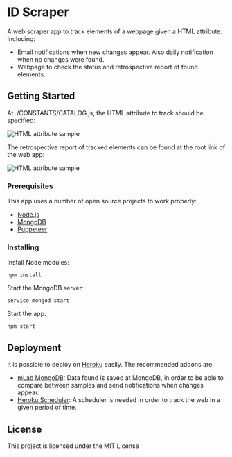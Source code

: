# ID Scraper

A web scraper app to track elements of a webpage given a HTML attribute. Including:
- Email notifications when new changes appear. Also daily notification when no changes were found.
- Webpage to check the status and retrospective report of found elements.

## Getting Started

At ./CONSTANTS/CATALOG.js, the HTML attribute to track should be specified:

![HTML attribute sample](https://gitlab.com/adefrutoscasado/id-scraper/raw/assets/config-sample.png)

The retrospective report of tracked elements can be found at the root link of the web app:

![HTML attribute sample](https://gitlab.com/adefrutoscasado/id-scraper/raw/assets/report-sample.png)


### Prerequisites

This app uses a number of open source projects to work properly:
- [Node.js](https://nodejs.org/)
- [MongoDB](https://www.mongodb.com/)
- [Puppeteer](https://github.com/GoogleChrome/puppeteer)

### Installing

Install Node modules:

```
npm install
```
Start the MongoDB server:

```
service mongod start
```
Start the app:

```
npm start
```


## Deployment

It is possible to deploy on [Heroku](https://heroku.com/) easily. The recommended addons are:
- [mLab MongoDB](https://elements.heroku.com/addons/mongolab): Data found is saved at MongoDB, in order to be able to compare between samples and send notifications when changes appear.
- [Heroku Scheduler](https://elements.heroku.com/addons/scheduler): A scheduler is needed in order to track the web in a given period of time.

## License

This project is licensed under the MIT License